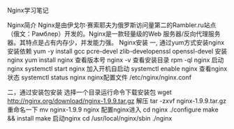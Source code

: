 Nginx学习笔记

Nginx简介
    Nginx是由伊戈尔·赛索耶夫为俄罗斯访问量第二的Rambler.ru站点（俄文：Рамблер）开发的。Nginx是一款轻量级的Web 服务器/反向代理服务器。其特点是占有内存少，并发能力强。
Nginx安装
一, 通过yum方式安装nginx
    安装依赖
      yum -y install gcc pcre-devel zlib-developenssl openssl-devel
    安装nginx
      yum install nginx
    查看版本号
      nginx -v
    查看安装目录
     rpm -ql nginx
    启动nginx
     systemctl start nginx
    加入开机自启动
     systemctl enable nginx
    查看nginx状态
     systemctl status nginx
   nginx配置文件
     /etc/nginx/nginx.conf

二，通过安装包安装
  选择一个目录运行命令下载安装包
    wget http://nginx.org/download/nginx-1.9.9.tar.gz
  解压
    tar -zxvf nginx-1.9.9.tar.gz
  重命名一下
    mv nginx-1.9.9 nginx
  配置nginx进入
    cd nginx
    ./configure
    make && install make
  启动nginx
    cd /usr/local/nginx/sbin
    ./nginx 
